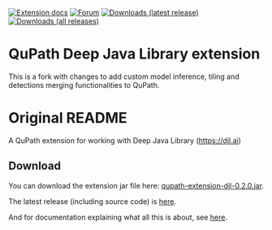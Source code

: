 [![Extension docs](https://img.shields.io/badge/docs-qupath_djl-red)](https://qupath.readthedocs.io/en/stable/docs/deep/djl.html)
[![Forum](https://img.shields.io/badge/forum-image.sc-green)](https://forum.image.sc/tag/qupath)
[![Downloads (latest release)](https://img.shields.io/github/downloads-pre/qupath/qupath-extension-djl/latest/total)](https://github.com/qupath/qupath-extension-djl/releases/latest)
[![Downloads (all releases)](https://img.shields.io/github/downloads/qupath/qupath-extension-djl/total)](https://github.com/qupath/qupath-extension-djl/releases)

# QuPath Deep Java Library extension
This is a fork with changes to add custom model inference, tiling and detections merging functionalities to QuPath.

# Original README
A QuPath extension for working with Deep Java Library (https://djl.ai)

## Download

You can download the extension jar file here: [qupath-extension-djl-0.2.0.jar](https://github.com/qupath/qupath-extension-djl/releases/download/v0.2.0/qupath-extension-djl-0.2.0.jar).

The latest release (including source code) is [here](https://github.com/qupath/qupath-extension-djl/releases/latest).

And for documentation explaining what all this is about, see [here](https://qupath.readthedocs.io/en/0.4/docs/deep/djl.html).
